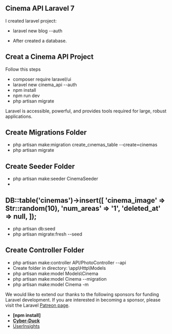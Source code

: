 ## Cinema API Laravel 7 

I created laravel project: 
- laravel new blog --auth 

- After created a database.

## Creat a Cinema API Project
Follow this steps

- composer require laravel/ui
- laravel new cinema_api --auth
- npm install
- npm run dev
- php artisan migrate

Laravel is accessible, powerful, and provides tools required for large, robust applications.


## Create Migrations Folder

- php artisan make:migration create_cınemas_table --create=cinemas
- php artisan migrate
## Create Seeder Folder
- php artisan make:seeder CinemaSeeder
- 

  DB::table('cinemas')->insert([
            'cinema_image' => Str::random(10),
            'num_areas' => '1',
            'deleted_at' => null,
        ]);
- 
- php artisan db:seed 
- php artisan migrate:fresh --seed

## Create Controller Folder

- php artisan make:controller API/PhotoController --api 
- Create folder in directory: \app\Http\Models 
- php artisan make:model Models\Cinema
- php artisan make:model Cinema --migration
- php artisan make:model Cinema -m

We would like to extend our thanks to the following sponsors for funding Laravel development. If you are interested in becoming a sponsor, please visit the Laravel [Patreon page](https://patreon.com/taylorotwell).

- **[npm install]**
- **[Cyber-Duck](https://cyber-duck.co.uk)**
- [UserInsights](https://userinsights.com)
